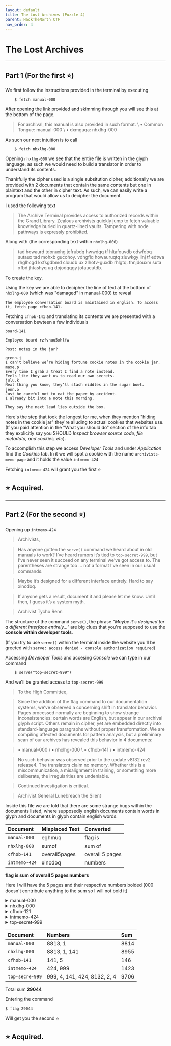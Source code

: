 ```yaml
---
layout: default
title: The Lost Archives (Puzzle 4)
parent: HackTheNorth CTF
nav_order: 4
---
```


# The Lost Archives

---
## Part 1 (For the first ⭐)

We first follow the instructions provided in the terminal by executing 

```
    $ fetch manual-000
```

After opening the link provided and skimming through you will see this at the bottom of the page.

> For archival, this manual is also provided
>in such format. \\
>• Common Tongue: manual-000 \\
>• dxmguqa: nhxlhg-000

As such our next intuition is to call 

```
    $ fetch nhxlhg-000
```

Opening `nhxlhg-000` we see that the entire file is written in the glyph language, as such we would need to build a translator in order to understand its contents. 

Thankfully the cipher used is a single subsitution cipher, additionally we are provided with 2 documents that contain the same contents but one in plaintext and the other in cipher text. As such, we can easily write a program that would allow us to decipher the document.

I used the following text

> The Archive Terminal provides access to authorized records within the Grand Library. Zealous
archivists quickly jump to fetch valuable knowledge buried in quartz-lined vaults. Tampering
with node pathways is expressly prohibited.

Along with (the corresponding text within `nhxlhg-000`)

>  tad howaurd tdonuxhg jofrubdq hwwdqq tf hltafouvdb odwfobq sutaux tad mohxb gucohoy.
vdhgflq howauruqtq zluwkgy ilnj tf edtwa rhglhcgd kxfsgdbmd cloudb ux zlhotv-guxdb rhlgtq.
thnjdouxm suta xfbd jhtashyq uq dpjodqqgy jofaucutdb.

To create the key.

Using the key we are able to decipher the line of text at the bottom of `nhxlhg-000` (which was "damaged" in manual-000) to reveal

    The employee conversation board is maintained in english. To access it, fetch page cfhob-141. 

Fetching `cfhob-141` and translating its contents we are presented with a conversation bewteen a few individuals

    board-141 
    
    Employee board rzfvhuu5xhlfw 
    
    Post: notes in the jar? 

    grenn.j 
    I can’t believe we’re hiding fortune cookie notes in the cookie jar. 
    maxe.p 
    Every time I grab a treat I find a note instead. 
    Feels like they want us to read our own secrets. 
    julu.k 
    Next thing you know, they’ll stash riddles in the sugar bowl. 
    jenn.o 
    Just be careful not to eat the paper by accident. 
    I already bit into a note this morning. 

    They say the next lead lies outside the box. 

Here's the step that took the longest for me, when they mention "hiding notes in the cookie jar" they're alluding to actual cookies that websites use. (If you paid attention in the "What you should do" section of the info tab they explicitly say you SHOULD *Inspect browser source code, file metadata, and cookies, etc*). 

To accomplish this step we access *Developer Tools* and under *Application* find the *Cookies* tab. In it we will spot a cookie with the name `archivists-memo-page` and it holds the value `intmemo-424`

Fetching `intmemo-424` will grant you the first ⭐

## ⭐ Acquired.

---
## Part 2 (For the second ⭐)


Opening up `intmemo-424` 

>Archivists,

>Has anyone gotten the `serve()` command we heard about in old manuals to work? I’ve heard
rumors it’s tied to `top-secret-999`, but I’ve never seen it succeed on any terminal we’ve got
access to. The parentheses are strange too … not a format I’ve seen in our usual commands.

>Maybe it’s designed for a different interface entirely. Hard to say xlncdoq.

>If anyone gets a result, document it and please let me know. Until then, I guess it’s a system
myth.

>Archivist Tycho Renn

The structure of the command `serve()`, the phrase *"Maybe it's designed for a different interface entirely..."* are big clues that you're supposed to use the **console within developer tools**. 

(If you try to use `serve()` within the terminal inside the website you'll be greeted with `serve: access denied - console authorization required`)

Accessing *Developer Tools* and accesing *Console* we can type in our command

```
    $ serve("top-secret-999")
```

And we'll be granted access to `top-secret-999`

> To the High Committee,

> Since the addition of the flag command to our documentation systems, we’ve observed a
concerning shift in translator behavior. Pages processed normally are beginning to show strange
inconsistencies: certain words are English, but appear in our archival glyph script. Others remain
in cipher, yet are embedded directly into standard-language paragraphs without proper
transformation. We are compiling affected documents for pattern analysis, but a preliminary scan
of our archives has revealed this behavior in 4 documents:

>• manual-000 \\
>• nhxlhg-000 \\
>• cfhob-141 \\
>• intmemo-424 

>No such behavior was observed prior to the update v8132 rev2 release4. The translators claim no
memory. Whether this is a miscommunication, a misalignment in training, or something more
deliberate, the irregularities are undeniable.

>Continued investigation is critical.

>Archivist General Lunebreach the Silent

Inside this file we are told that there are some strange bugs within the documents listed, where supposedly english documents contain words in glyph and documents in glyph contain english words.

| Document     | Misplaced Text    | Converted      |
|:-------------|:------------------|:---------------|
| `manual-000` | eghmuq            | flag is        |
| `nhxlhg-000` | sumof             | sum of         |
| `cfhob-141`  | overall5pages     | overall 5 pages|
| `intmemo-424`| xlncdoq           | numbers        |

**flag is sum of overall 5 pages numbers**

Here I will have the 5 pages and their respective numbers bolded (000 doesn't contribute anything to the sum so I will not bold it)

<details markdown="block">
<summary>manual-000</summary>

>manual-000
>
>ARCHIVE TERMINAL USER MANUAL
>
>System Version: v**8813** rev**1** release0
>
>The Archive Terminal provides access to authorized records within the Grand Library. Zealous
archivists quickly jump to fetch valuable knowledge buried in quartz-lined vaults. Tampering
with node pathways is expressly prohibited.
>
>Core Command
>
>Only one command is required for basic access:
>
>fetch <page-id>
>
>This command queries the system and yields a direct download link. All page identifiers follow
the HackyDecimal classification format eghmuq.
>
>Translations
>
>Documents may appear in archival glyph script. It is recommended translators build tools to
translate cyphers and then transcribe them into glyphs. For archival, this manual is also provided
in such format.
>
>• Common Tongue: manual-000\\
>• dxmguqa: nhxlhg-000
>
>[The remainder of this page is damaged and unreadable.]
</details>

<details markdown="block">
<summary>nhxlhg-000</summary>

> nhxlhg-000
>
> HOWAURD TDONUXHG LQDO NHXLHG
>
>Qyqtdn Rdoqufx: r**8813** odr**1** odgdhqd0
>
>tad howaurd tdonuxhg jofrubdq hwwdqq tf hltafouvdb odwfobq sutaux tad mohxb gucohoy.
vdhgflq howauruqtq zluwkgy ilnj tf edtwa rhglhcgd kxfsgdbmd cloudb ux zlhotv-guxdb rhlgtq.
thnjdouxm suta xfbd jhtashyq uq dpjodqqgy jofaucutdb.
>
>Wfod Wfnnhxb
>
>fxgy fxd wfnnhxb uq odzluodb efo chquw hwwdqq:
>
>fetch < jhmd-ub>
>
>tauq wfnnhxb zldoudq tad qyqtdn hxb yudgbq h buodwt bfsxgfhb guxk. hgg jhmd ubdxtueudoq
efggfs tad ahwkybdwunhg wghqqueuwhtufx efonht sumof.
>
>Tohxqghtufxq
>
>bfwlndxtq nhy hjjdho ux howaurhg mgyja qwoujt. ut uq odwfnndxbdb tohxqghtfoq clugb tffgq tf
tohxqghtd wyjadoq hxb tadx tohxqwoucd tadn uxtf mgyjaq. efo howaurhg, tauq nhxlhg uq hgqf
jofrubdb ux qlwa efonht.
>
>• Common Tongue: manual-000 \\
>• dxmguqa: nhxlhg-000
>
>tad dnjgfydd wfxrdoqhtufx cfhob uq nhuxthuxdb ux dxmguqa. tf hwwdqq ut, edtwa jhmd weafc-**141**.


</details> 

<details markdown="block">
<summary>cfhob-121</summary>

> cfhob-**141**
>
> dnjgfydd cfhob overall**5**pages
>
>jfqt: xftdq ux tad iho?
>
>modxx.i
>
>u whx’t cdgudrd sd’od aubuxm efotlxd wffkud xftdq ux tad wffkud iho.
>
>nhpd.j
>
>drdoy tund u mohc h todht, u euxb h xftd uxqtdhb.
>
>eddgq gukd tady shxt lq tf odhb flo fsx qdwodtq.
>
>ilgl.k
>
>xdpt tauxm yfl kxfs, tady’gg qthqa oubbgdq ux tad qlmho cfsg.
>
>idxx.f
>
>ilqt cd whodelg xft tf dht tad jhjdo cy hwwubdxt.
>
>u hgodhby cut uxtf h xftd tauq nfoxuxm.
>
>tady qhy tad xdpt gdhb gudq fltqubd tad cfp.
</details>

<details markdown="block">
<summary>intmemo-424</summary>

>intmemo-**424**\\
>\\
>INTERNAL MEMORANDUM\\
>\\
>Classification Level: Internal\\
> \\
>Archivists,\\
> \\
>Has anyone gotten the serve() command we heard about in old manuals to work? I’ve heard
rumors it’s tied to top-secret-**999**, but I’ve never seen it succeed on any terminal we’ve got
access to. The parentheses are strange too… not a format I’ve seen in our usual commands.\\
>\\
>Maybe it’s designed for a different interface entirely. Hard to say xlncdoq.\\
> \\
>If anyone gets a result, document it and please let me know. Until then, I guess it’s a system
myth. \\
> \\
>Archivist Tycho Renn
</details>

<details markdown="block">
<summary>top-secret-999</summary>

>top-secret-**999**\\
>\\
>COUNCIL MEMO: TRANSLATION IRREGULARITIES\\
>\\
>Classification Level: Top Secret\\
>\\
>To the High Committee,\\
>\\
>Since the addition of the flag command to our documentation systems, we’ve observed a
concerning shift in translator behavior. Pages processed normally are beginning to show strange
inconsistencies: certain words are English, but appear in our archival glyph script. Others remain
in cipher, yet are embedded directly into standard-language paragraphs without proper
transformation. We are compiling affected documents for pattern analysis, but a preliminary scan
of our archives has revealed this behavior in **4** documents:\\
>\\
>• manual-000\\
>• nhxlhg-000\\
>• cfhob-**141**\\
>• intmemo-**424** \\
> \\
>No such behavior was observed prior to the update v**8132** rev**2** release**4**. The translators claim no
memory. Whether this is a miscommunication, a misalignment in training, or something more
deliberate, the irregularities are undeniable.\\
>\\
>Continued investigation is critical.\\
>\\
>Archivist General Lunebreach the Silent

</details>

| Document       | Numbers                     | Sum            |
|:---------------|:----------------------------|:---------------|
| `manual-000`   | 8813, 1                     | 8814           |
| `nhxlhg-000`   | 8813, 1, 141                | 8955           |
| `cfhob-141`    | 141, 5                      | 146            |
| `intmemo-424`  | 424, 999                    | 1423           |
| `top-secre-999`| 999, 4, 141, 424, 8132, 2, 4| 9706           |

Total sum **29044**

Entering the command 
```
$ flag 29044
```
Will get you the second ⭐

## ⭐ Acquired.
